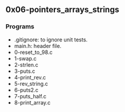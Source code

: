 ## 0x06-pointers_arrays_strings
### Programs
- .gitignore: to ignore unit tests.
- main.h: header file.
- 0-reset_to_98.c
- 1-swap.c
- 2-strlen.c
- 3-puts.c
- 4-print_rev.c
- 5-rev_string.c
- 6-puts2.c
- 7-puts_half.c
- 8-print_array.c

